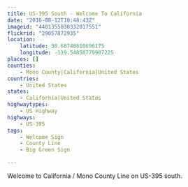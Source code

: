 ```yaml
---
title: US-395 South - Welcome To California
date: "2016-08-12T10:48:43Z"
imageid: "4401355030332017551"
flickrid: "29057872935"
location:
    latitude: 38.68748618696175
    longitude: -119.54858779907225
places: []
counties:
    - Mono County|California|United States
countries:
    - United States
states:
    - California|United States
highwaytypes:
    - US Highway
highways:
    - US-395
tags:
    - Welcome Sign
    - County Line
    - Big Green Sign

---
```

Welcome to California / Mono County Line on US-395 south.